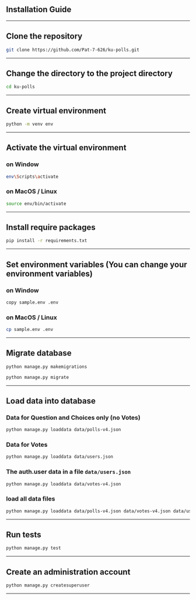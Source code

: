 ## Installation Guide

---

## Clone the repository

```bash
git clone https://github.com/Pat-7-626/ku-polls.git
```

---

## Change the directory to the project directory

```bash
cd ku-polls
```

---

## Create virtual environment

```bash
python -m venv env
```

---

## Activate the virtual environment

### on Window

```bash
env\Scripts\activate
 ```

### on MacOS / Linux

```bash
source env/bin/activate
```

---

## Install require packages

```bash
pip install -r requirements.txt
```

---

## Set environment variables (You can change your environment variables)

### on Window

```bash
copy sample.env .env
 ```

### on MacOS / Linux

```bash
cp sample.env .env
```

---

## Migrate database

```bash
python manage.py makemigrations
```

```bash
python manage.py migrate
```

---

## Load data into database

### Data for Question and Choices only (no Votes)

```bash
python manage.py loaddata data/polls-v4.json
```

### Data for Votes

```bash
python manage.py loaddata data/users.json
```

### The auth.user data in a file ```data/users.json```

```bash
python manage.py loaddata data/votes-v4.json
```

### load all data files

```bash
python manage.py loaddata data/polls-v4.json data/votes-v4.json data/users.json
```

---

## Run tests

```bash
python manage.py test
```

---

## Create an administration account

```bash
python manage.py createsuperuser
```

___
